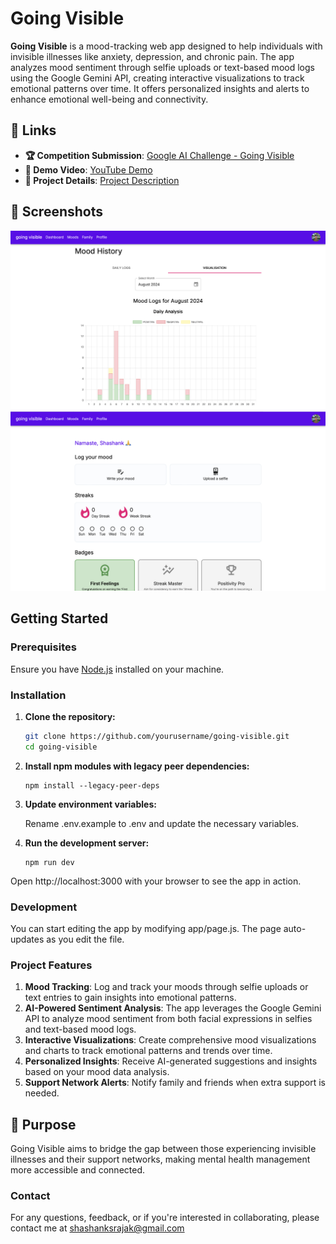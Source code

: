 # Going Visible

**Going Visible** is a mood-tracking web app designed to help individuals with invisible illnesses like anxiety, depression, and chronic pain. The app analyzes mood sentiment through selfie uploads or text-based mood logs using the Google Gemini API, creating interactive visualizations to track emotional patterns over time. It offers personalized insights and alerts to enhance emotional well-being and connectivity.

## 🔗 Links

- **🏆 Competition Submission**: [Google AI Challenge - Going Visible](https://ai.google.dev/competition/projects/going-visible)
- **🎥 Demo Video**: [YouTube Demo](https://www.youtube.com/watch?v=FRc86neAe0M)
- **📖 Project Details**: [Project Description](https://www.shashankrajak.in/projects/going-visible-webapp)

## 📸 Screenshots

<img src="docs/assets/screenshot-1.png" alt="Going Visible App Screenshot 1" width="600">

<img src="docs/assets/screenshot-2.png" alt="Going Visible App Screenshot 2" width="600">

## Getting Started

### Prerequisites

Ensure you have [Node.js](https://nodejs.org/) installed on your machine.

### Installation

1. **Clone the repository:**

   ```bash
   git clone https://github.com/yourusername/going-visible.git
   cd going-visible
   ```

2. **Install npm modules with legacy peer dependencies:**

   ```
   npm install --legacy-peer-deps
   ```

3. **Update environment variables:**

   Rename .env.example to .env and update the necessary variables.

4. **Run the development server:**

   ```
   npm run dev
   ```

Open http://localhost:3000 with your browser to see the app in action.

### Development

You can start editing the app by modifying app/page.js. The page auto-updates as you edit the file.

### Project Features

1. **Mood Tracking**: Log and track your moods through selfie uploads or text entries to gain insights into emotional patterns.
2. **AI-Powered Sentiment Analysis**: The app leverages the Google Gemini API to analyze mood sentiment from both facial expressions in selfies and text-based mood logs.
3. **Interactive Visualizations**: Create comprehensive mood visualizations and charts to track emotional patterns and trends over time.
4. **Personalized Insights**: Receive AI-generated suggestions and insights based on your mood data analysis.
5. **Support Network Alerts**: Notify family and friends when extra support is needed.

## 🎯 Purpose

Going Visible aims to bridge the gap between those experiencing invisible illnesses and their support networks, making mental health management more accessible and connected.

### Contact

For any questions, feedback, or if you're interested in collaborating, please contact me at shashanksrajak@gmail.com
